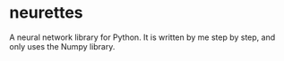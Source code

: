 # neurettes
A neural network library for Python. It is written by me step by step, and only uses the Numpy library.
